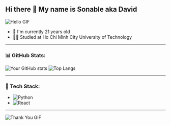 ## Hi there 👋 My name is Sonable aka David

![Hello GIF](https://media.giphy.com/media/NmjERw0IP2VoLpveRz/giphy.gif?cid=ecf05e47zfjrq41emj4awsn69k8yj1mar7k4e4ax8sfmscmp&ep=v1_gifs_search&rid=giphy.gif&ct=g)

- 🔭 I'm currently 21 years old
- 👨‍🎓 Studied at Ho Chi Minh City University of Technology

---

### 📊 GitHub Stats:

![Your GitHub stats](https://github-readme-stats.vercel.app/api?username=Sonable23&show_icons=true&theme=radical) ![Top Langs](https://github-readme-stats.vercel.app/api/top-langs/?username=Sonable23&layout=compact&theme=radical)

---

### 🚀 Tech Stack:

- ![Python](https://img.shields.io/badge/-Python-333333?style=flat&logo=python)
- ![React](https://img.shields.io/badge/-React-333333?style=flat&logo=react)

---

![Thank You GIF](https://media.giphy.com/media/9BCX9jQLk7yStC4VwV/giphy.gif?cid=ecf05e470ycw6y64p8str5eggudawxinle29pvahs8tadvxs&ep=v1_gifs_search&rid=giphy.gif&ct=g)
